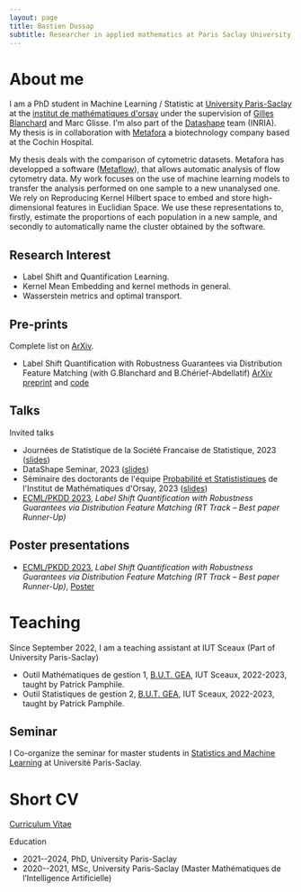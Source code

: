 ```yaml
---
layout: page
title: Bastien Dussap
subtitle: Researcher in applied mathematics at Paris Saclay University.
---
```


# About me

I am a PhD student in Machine Learning / Statistic at [University Paris-Saclay](https://www.universite-paris-saclay.fr/en) at the [institut de mathématiques d'orsay](https://www.imo.universite-paris-saclay.fr/fr/la-recherche/probabilites-et-statistiques/) under the supervision of [Gilles Blanchard](https://www.imo.universite-paris-saclay.fr/~gilles.blanchard/) and Marc Glisse. I'm also part of the [Datashape](https://team.inria.fr/datashape/) team (INRIA).  
My thesis is in collaboration with [Metafora](https://www.metafora-biosystems.com/) a biotechnology company based at the Cochin Hospital.

My thesis deals with the comparison of cytometric datasets. Metafora has developped a software ([Metaflow](https://www.metafora-biosystems.com/metaflow/)), that allows automatic analysis of flow cytometry data. My work focuses on the use of machine learning models to transfer the analysis performed on one sample to a new unanalysed one. We rely on Reproducing Kernel Hilbert space to embed and store high-dimensional features in Euclidian Space. We use these representations to, firstly, estimate the proportions of each population in a new sample, and secondly to automatically name the cluster obtained by the software.

## Research Interest

<ul>
    <li>Label Shift and Quantification Learning.</li>
    <li>Kernel Mean Embedding and kernel methods in general.</li>
    <li>Wasserstein metrics and optimal transport.</li>
</ul>

## Pre-prints
Complete list on [ArXiv](https://arxiv.org/a/dussap_b_1.html).
<ul>
    <li>Label Shift Quantification with Robustness Guarantees via Distribution Feature Matching (with G.Blanchard and B.Chérief-Abdellatif) <a href="https://arxiv.org/abs/2306.04376">ArXiv preprint</a> and
    <a href="https://plmlab.math.cnrs.fr/dussap/Label-shift-DFM">code</a></li>
</ul>

## Talks

Invited talks
<ul>
    <li>Journées de Statistique de la Société Francaise de Statistique, 2023 (<a href="/assets/files/slides/JdS2023.pdf">slides</a>)</li>
    <li>DataShape Seminar, 2023 (<a href="/assets/files/slides/Porquerolles2023.pdf">slides</a>)</li>
    <li>Séminaire des doctorants de l'équipe <a href="https://www.imo.universite-paris-saclay.fr/fr/la-recherche/probabilites-et-statistiques/">Probabilité et Statististiques</a> de l'Institut de Mathématiques d'Orsay, 2023 (<a href="/assets/files/slides/BastienDussap%20-%20Pr%C3%A9sentation%20Doctorant.pdf">slides</a>)</li>
    <li><a href="https://2023.ecmlpkdd.org/">ECML/PKDD 2023</a>, <i>Label Shift Quantification with Robustness Guarantees via Distribution Feature Matching (RT Track – Best paper Runner-Up)</i></li>
</ul>


## Poster presentations
<ul>
    <li><a href="https://2023.ecmlpkdd.org/">ECML/PKDD 2023</a>, <i>Label Shift Quantification with Robustness Guarantees via Distribution Feature Matching (RT Track – Best paper Runner-Up)</i>, <a href="/assets/files/slides/Poster - ECML2023.pdf">Poster</a></li>
</ul> 

# Teaching

Since September 2022, I am a teaching assistant at IUT Sceaux (Part of University Paris-Saclay)  
<ul>
    <li>Outil Mathématiques de gestion 1, <a href="https://www.iut-sceaux.universite-paris-saclay.fr/formations/licences/gestion-des-entreprises-et-des-administrations">B.U.T. GEA</a>, IUT Sceaux, 2022-2023, taught by Patrick Pamphile.</li>
    <li>Outil Statistiques de gestion 2, <a href="https://www.iut-sceaux.universite-paris-saclay.fr/formations/licences/gestion-des-entreprises-et-des-administrations">B.U.T. GEA</a>, IUT Sceaux, 2022-2023, taught by Patrick Pamphile.</li>
</ul>

## Seminar

I Co-organize the seminar for master students in [Statistics and Machine Learning](https://master-statml.imo.universite-paris-saclay.fr/) at Université Paris-Saclay.

# Short CV

[Curriculum Vitae](/assets/files/CV/CV-DussapBastien.pdf)

Education
<ul>
    <li>2021--2024, PhD, University Paris-Saclay</li> 
    <li>2020--2021, MSc, University Paris-Saclay (Master Mathématiques de l’Intelligence Artificielle)</li>
</ul>

